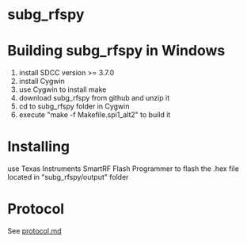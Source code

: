 # subg_rfspy

# Building subg_rfspy in Windows

1. install SDCC version >= 3.7.0
2. install Cygwin
3. use Cygwin to install make
4. download subg_rfspy from github and unzip it
4. cd to subg_rfspy folder in Cygwin
5. execute "make -f Makefile.spi1_alt2" to build it

# Installing

use Texas Instruments SmartRF Flash Programmer to flash the .hex file located in "subg_rfspy/output" folder

# Protocol

See [protocol.md](protocol.md)
